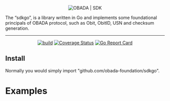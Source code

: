 <div align="center">
  <img class="logo" src="https://www.obada.io/logo/obada-logo-light.svg" alt="OBADA | SDK"/>
</div>

The “sdkgo”, is a library written in Go and implements some foundational principals of OBADA protocol, such as Obit, ObitID, USN and checksum generation.

---

<div align="center">

[![build](https://github.com/obada-foundation/sdkgo/actions/workflows/ci.yml/badge.svg)](https://github.com/obada-foundation/sdkgo/actions/workflows/ci.yml)&nbsp;[![Coverage Status](https://coveralls.io/repos/github/obada-foundation/sdkgo/badge.svg?branch=master)](https://coveralls.io/github/obada-foundation/sdkgo?branch=master)&nbsp;[![Go Report Card](https://goreportcard.com/badge/github.com/obada-foundation/sdkgo)](https://goreportcard.com/report/github.com/obada-foundation/sdkgo)

</div>

## Install
Normally you would simply import "github.com/obada-foundation/sdkgo".

# Examples
